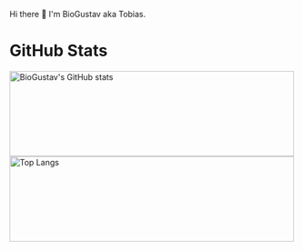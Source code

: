 Hi there 👋 I'm BioGustav aka Tobias.



<!--
**BioGustav/BioGustav** is a ✨ _special_ ✨ repository because its `README.md` (this file) appears on your GitHub profile.

Here are some ideas to get you started:

- 🔭 I’m currently working on ...
- 🌱 I’m currently learning ...
- 👯 I’m looking to collaborate on ...
- 🤔 I’m looking for help with ...
- 💬 Ask me about ...
- 📫 How to reach me: ...
- 😄 Pronouns: ...
- ⚡ Fun fact: ...
-->

# GitHub Stats

<img src="https://github-readme-stats.vercel.app/api?username=biogustav&show_icons=true&theme=ambient_gradient&bg_color=45,000000,440044&hide_border=true&rank_icon=github" alt="BioGustav's GitHub stats" style="height: 150px;width: 500px;"> <img src="https://github-readme-stats.vercel.app/api/top-langs/?username=biogustav&layout=compact&theme=ambient_gradient&bg_color=45,000000,440044&hide_border=true" alt="Top Langs" style="height: 150px;width: 500px;">
